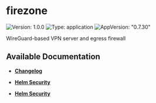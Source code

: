 # firezone

![Version: 1.0.0](https://img.shields.io/badge/Version-1.0.0-informational?style=flat-square) ![Type: application](https://img.shields.io/badge/Type-application-informational?style=flat-square) ![AppVersion: "0.7.30"](https://img.shields.io/badge/AppVersion-"0.7.30"-informational?style=flat-square)

WireGuard-based VPN server and egress firewall

## Available Documentation

- [**Changelog**](CHANGELOG)

- [**Helm Security**](container-security)

- [**Helm Security**](helm-security)

